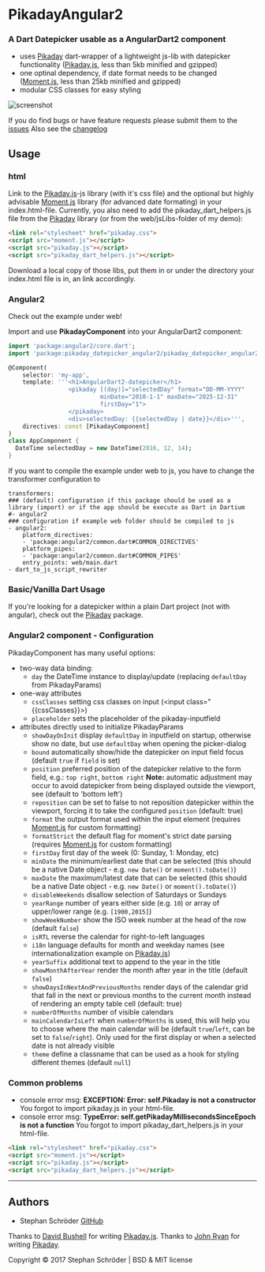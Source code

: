 PikadayAngular2
========

### A Dart Datepicker usable as a AngularDart2 component

* uses [Pikaday] dart-wrapper of a lightweight js-lib with datepicker functionality ([Pikaday.js], less than 5kb minified and gzipped)
* one optinal dependency, if date format needs to be changed ([Moment.js], less than 25kb minified and gzipped)
* modular CSS classes for easy styling

![screenshot]

If you do find bugs or have feature requests please submit them to the [issues]
Also see the [changelog](CHANGELOG.md)


## Usage

### html

Link to the [Pikaday.js]-js library (with it's css file) and
the optional but highly advisable [Moment.js] library (for advanced date formating) in your index.html-file.
Currently, you also need to add the pikaday_dart_helpers.js file from the [Pikaday] library
(or from the web/jsLibs-folder of my demo):

```html
<link rel="stylesheet" href="pikaday.css">
<script src="moment.js"></script>
<script src="pikaday.js"></script>
<script src="pikaday_dart_helpers.js"></script>
```

Download a local copy of those libs, put them in or under the directory your index.html file is in,
an link accordingly.

### Angular2

Check out the example under web!

Import and use **PikadayComponent** into your AngularDart2 component:

```dart
import 'package:angular2/core.dart';
import 'package:pikaday_datepicker_angular2/pikaday_datepicker_angular2.dart';

@Component(
    selector: 'my-app',
    template: '''<h1>AngularDart2-datepicker</h1>
                 <pikaday [(day)]="selectedDay" format="DD-MM-YYYY"
                          minDate="2010-1-1" maxDate="2025-12-31"
                          firstDay="1">
                 </pikaday>
                 <div>selectedDay: {{selectedDay | date}}</div>''',
    directives: const [PikadayComponent]
)
class AppComponent {
  DateTime selectedDay = new DateTime(2016, 12, 14);
}
```

If you want to compile the example under web to js, you have to change the transformer configuration to
```
transformers:
### (default) configuration if this package should be used as a library (import) or if the app should be execute as Dart in Dartium
#- angular2
### configuration if example web folder should be compiled to js
- angular2:
    platform_directives:
    - 'package:angular2/common.dart#COMMON_DIRECTIVES'
    platform_pipes:
    - 'package:angular2/common.dart#COMMON_PIPES'
    entry_points: web/main.dart
- dart_to_js_script_rewriter
```

### Basic/Vanilla Dart Usage

If you're looking for a datepicker within a plain Dart project (not with angular),
check out the [Pikaday] package.

### Angular2 component - Configuration

PikadayComponent has many useful options:
- two-way data binding:
  - `day` the DateTime instance to display/update (replacing `defaultDay` from PikadayParams)
- one-way attributes
  - `cssClasses` setting css classes on input (<input class="{{cssClasses}}>)
  - `placeholder` sets the placeholder of the pikaday-inputfield
- attributes directly used to initialize PikadayParams
  - `showDayOnInit` display `defaultDay` in inputfield on startup, otherwise show no date, but use `defaultDay` when opening the picker-dialog
  - `bound` automatically show/hide the datepicker on input field focus (default `true` if `field` is set)
  - `position` preferred position of the datepicker relative to the form field, e.g.: `top right`, `bottom right` **Note:** automatic adjustment may occur to avoid datepicker from being displayed outside the viewport, see (default to 'bottom left')
  - `reposition` can be set to false to not reposition datepicker within the viewport, forcing it to take the configured `position` (default: true)
  - `format` the output format used within the input element (requires [Moment.js] for custom formatting)
  - `formatStrict` the default flag for moment's strict date parsing (requires [Moment.js] for custom formatting)
  - `firstDay` first day of the week (0: Sunday, 1: Monday, etc)
  - `minDate` the minimum/earliest date that can be selected (this should be a native Date object - e.g. `new Date()` or `moment().toDate()`)
  - `maxDate` the maximum/latest date that can be selected (this should be a native Date object - e.g. `new Date()` or `moment().toDate()`)
  - `disableWeekends` disallow selection of Saturdays or Sundays
  - `yearRange` number of years either side (e.g. `10`) or array of upper/lower range (e.g. `[1900,2015]`)
  - `showWeekNumber` show the ISO week number at the head of the row (default `false`)
  - `isRTL` reverse the calendar for right-to-left languages
  - `i18n` language defaults for month and weekday names (see internationalization example on [Pikaday.js])
  - `yearSuffix` additional text to append to the year in the title
  - `showMonthAfterYear` render the month after year in the title (default `false`)
  - `showDaysInNextAndPreviousMonths` render days of the calendar grid that fall in the next or previous months to the current month instead of rendering an empty table cell (default: true)
  - `numberOfMonths` number of visible calendars
  - `mainCalendarIsLeft` when `numberOfMonths` is used, this will help you to choose where the main calendar will be (default `true`/`left`, can be set to `false`/`right`). Only used for the first display or when a selected date is not already visible
  - `theme` define a classname that can be used as a hook for styling different themes (default `null`)

### Common problems

- console error msg: **EXCEPTION: Error: self.Pikaday is not a constructor**
You forgot to import pikaday.js in your html-file.
- console error msg: **TypeError: self.getPikadayMillisecondsSinceEpoch is not a function**
You forgot to import pikaday_dart_helpers.js in your html-file.

```html
<link rel="stylesheet" href="pikaday.css">
<script src="moment.js"></script>
<script src="pikaday.js"></script>
<script src="pikaday_dart_helpers.js"></script>
```
* * *

## Authors

* Stephan Schröder [GitHub](https://github.com/simon-void)

Thanks to [David Bushell](https://github.com/dbushell) for writing [Pikaday.js].
Thanks to [John Ryan](https://github.com/johnpryan) for writing [Pikaday].

Copyright © 2017 Stephan Schröder | BSD & MIT license

  [Pikaday]:      https://pub.dartlang.org/packages/pikaday
  [Pikaday.js]:   https://github.com/dbushell/Pikaday                              "Pikaday"
  [Moment.js]:    http://momentjs.com/                                             "moment.js"
  [screenshot]:   https://raw.github.com/dbushell/Pikaday/gh-pages/screenshot.png  "Screenshot"
  [issues]:       https://github.com/simon-void/pikaday_component_angular2/issues           "Issues"
  